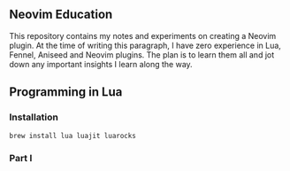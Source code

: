 ## Neovim Education

This repository contains my notes and experiments on creating a Neovim plugin. At the time of writing this paragraph, I have zero experience in Lua, Fennel, Aniseed and Neovim plugins. The plan is to learn them all and jot down any important insights I learn along the way.

## Programming in Lua

### Installation

```bash
brew install lua luajit luarocks
```

### Part I
